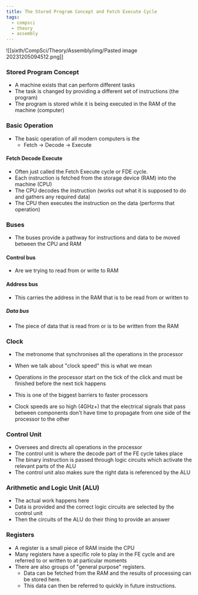 ```yaml
---
title: The Stored Program Concept and Fetch Execute Cycle
tags:
  - compsci
  - theory
  - assembly
---
```

![[sixth/CompSci/Theory/Assembly/img/Pasted image 20231205094512.png]]


### Stored Program Concept

- A machine exists that can perform different tasks
- The task is changed by providing a different set of instructions (the program)
- The program is stored while it is being executed in the RAM of the machine (computer)

### Basic Operation

- The basic operation of all modern computers is the
	- Fetch -> Decode -> Execute

#### Fetch Decode Execute

- Often just called the Fetch Execute cycle or FDE cycle.
- Each instruction is fetched from the storage device (RAM) into the machine (CPU)
- The CPU decodes the instruction (works out what it is supposed to do and gathers any required data)
- The CPU then executes the instruction on the data (performs that operation)



### Buses

- The buses provide a pathway for instructions and data to be moved between the CPU and RAM

#### Control bus

- Are we trying to read from or write to RAM

#### Address bus

- This carries the address in the RAM that is to be read from or written to

##### Data bus

- The piece of data that is read from or is to be written from the RAM

### Clock

- The metronome that synchronises all the operations in the processor
- When we talk about "clock speed" this is what we mean

- Operations in the processor start on the tick of the click and must be finished before the next tick happens
- This is one of the biggest barriers to faster processors
- Clock speeds are so high (4GHz+) that the electrical signals that pass between components don't have time to propagate from one side of the processor to the other


### Control Unit

- Oversees and directs all operations in the processor
- The control unit is where the decode part of the FE cycle takes place
- The binary instruction is passed through logic circuits which activate the relevant parts of the ALU
- The control unit also makes sure the right data is referenced by the ALU


### Arithmetic and Logic Unit (ALU)

- The actual work happens here
- Data is provided and the correct logic circuits are selected by the control unit
- Then the circuits of the ALU do their thing to provide an answer


### Registers

- A register is a small piece of RAM inside the CPU
- Many registers have a specific role to play in the FE cycle and are referred to or written to at particular moments
- There are also groups of "general purpose" registers.
	- Data can be fetched from the RAM and the results of processing can be stored here.
	- This data can then be referred to quickly in future instructions.



 
